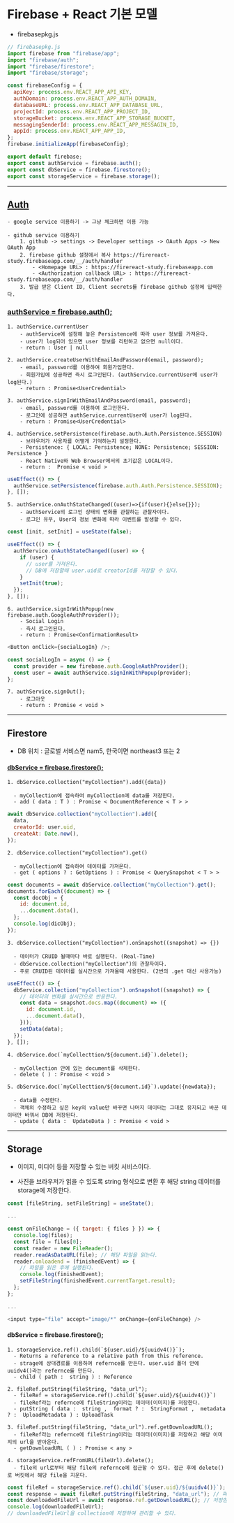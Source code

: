 # Firebase + React 기본 모델

- firebasepkg.js

```javascript
// firebasepkg.js
import firebase from "firebase/app";
import "firebase/auth";
import "firebase/firestore";
import "firebase/storage";

const firebaseConfig = {
  apiKey: process.env.REACT_APP_API_KEY,
  authDomain: process.env.REACT_APP_AUTH_DOMAIN,
  databaseURL: process.env.REACT_APP_DATABASE_URL,
  projectId: process.env.REACT_APP_PROJECT_ID,
  storageBucket: process.env.REACT_APP_STORAGE_BUCKET,
  messagingSenderId: process.env.REACT_APP_MESSAGIN_ID,
  appId: process.env.REACT_APP_APP_ID,
};
firebase.initializeApp(firebaseConfig);

export default firebase;
export const authService = firebase.auth();
export const dbService = firebase.firestore();
export const storageService = firebase.storage();
```

---

## [Auth](https://firebase.google.com/docs/reference/js/firebase.auth?authuser=0)

    - google service 이용하기 -> 그냥 체크하면 이용 가능

    - github service 이용하기
        1. github -> settings -> Developer settings -> OAuth Apps -> New OAuth App
        2. firebase github 설정에서 복사 https://firereact-study.firebaseapp.com/__/auth/handler
            - <Homepage URL> : https://firereact-study.firebaseapp.com
            - <Authorization callback URL> : https://firereact-study.firebaseapp.com/__/auth/handler
        3. 발급 받은 Client ID, Client secrets를 firebase github 설정에 입력한다.

### [authService = firebase.auth();](https://firebase.google.com/docs/reference/js/firebase.auth.Auth?authuser=0)

    1. authService.currentUser
        - authService에 설정해 놓은 Persistence에 따라 user 정보를 가져온다.
        - user가 log되어 있으면 user 정보를 리턴하고 없으면 null이다.
        - return : User | null

    2. authService.createUserWithEmailAndPassword(email, password);
        - email, password를 이용하여 회원가입한다.
        - 회원가입에 성공하면 즉시 로그인된다. (authService.currentUser에 user가 log된다.)
        - return : Promise<UserCredential>

    3. authService.signInWithEmailAndPassword(email, password);
        - email, password를 이용하여 로그인한다.
        - 로그인에 성공하면 authService.currentUser에 user가 log된다.
        - return : Promise<UserCredential>

    4. authService.setPersistence(firebase.auth.Auth.Persistence.SESSION)
        - 브라우저가 사용자를 어떻게 기억하는지 설정한다.
        - Persistence: { LOCAL: Persistence; NONE: Persistence; SESSION: Persistence }
        - React Native와 Web Browser에서의 초기값은 LOCAL이다.
        - return :  Promise < void >

```javascript
useEffect(() => {
  authService.setPersistence(firebase.auth.Auth.Persistence.SESSION);
}, []);
```

    5. authService.onAuthStateChanged((user)=>{if(user){}else{}});
        - authService의 로그인 상태의 변화를 관찰하는 관찰자이다.
        - 로그인 유무, User의 정보 변화에 따라 이벤트를 발생할 수 있다.

```javascript
const [init, setInit] = useState(false);

useEffect(() => {
  authService.onAuthStateChanged((user) => {
    if (user) {
      // user를 가져온다.
      // DB에 저장할때 user.uid로 creatorId를 저장할 수 있다.
    }
    setInit(true);
  });
}, []);
```

    6. authService.signInWithPopup(new firebase.auth.GoogleAuthProvider());
        - Social Login
        - 즉시 로그인된다.
        - return : Promise<ConfirmationResult>

```javascript
<Button onClick={socialLogIn} />;

const socialLogIn = async () => {
  const provider = new firebase.auth.GoogleAuthProvider();
  const user = await authService.signInWithPopup(provider);
};
```

    7. authService.signOut();
        - 로그아웃
        - return : Promise < void >

---

## Firestore

- DB 위치 : 글로벌 서비스면 nam5, 한국이면 northeast3 또는 2

#### [dbService = firebase.firestore();](https://firebase.google.com/docs/reference/js/firebase.firestore.Firestore?authuser=0#index)

    1. dbService.collection("myCollection").add({data})

      - myCollection에 접속하여 myCollection에 data를 저장한다.
      - add ( data : T ) : Promise < DocumentReference < T > >

```javascript
await dbService.collection("myCollection").add({
  data,
  creatorId: user.uid,
  createAt: Date.now(),
});
```

    2. dbService.collection("myCollection").get()

      - myCollection에 접속하여 데이터를 가져온다.
      - get ( options ? : GetOptions ) : Promise < QuerySnapshot < T > >

```javascript
const documents = await dbService.collection("myCollection").get();
documents.forEach((document) => {
  const docObj = {
    id: document.id,
    ...document.data(),
  };
  console.log(dicObj);
});
```

    3. dbService.collection("myCollection").onSnapshot((snapshot) => {})

      - 데이터가 CRUID 될때마다 바로 실행된다. (Real-Time)
      - dbService.collection("myCollection")의 관찰자이다.
      - 주로 CRUID된 데이터를 실시간으로 가져올때 사용한다. (2번의 .get 대신 사용가능)

```javascript
useEffect(() => {
  dbService.collection("myCollection").onSnapshot((snapshot) => {
    // 데이터의 변화를 실시간으로 반응한다.
    const data = snapshot.docs.map((document) => ({
      id: document.id,
      ...document.data(),
    }));
    setData(data);
  });
}, []);
```

    4. dbService.doc(`myCollecttion/${document.id}`).delete();

      - myCollection 안에 있는 document를 삭제한다.
      - delete ( ) : Promise < void >

    5. dbService.doc(`myCollecttion/${document.id}`).update({newdata});

      - data를 수정한다.
      - 객체의 수정하고 싶은 key의 value만 바꾸면 나머지 데이터는 그대로 유지되고 바꾼 데이터만 바꿔서 DB에 저장된다.
      - update ( data :  UpdateData ) : Promise < void >

---

## Storage

- 이미지, 미디어 등을 저장할 수 있는 버킷 서비스이다.

- 사진을 브라우저가 읽을 수 있도록 string 형식으로 변환 후 해당 string 데이터를 storage에 저장한다.

```javascript
const [fileString, setFileString] = useState();

...

const onFileChange = ({ target: { files } }) => {
  console.log(files);
  const file = files[0];
  const reader = new FileReader();
  reader.readAsDataURL(file); // 해당 파일을 읽는다.
  reader.onloadend = (finishedEvent) => {
    // 파일을 읽은 후에 실행된다.
    console.log(finishedEvent);
    setFileString(finishedEvent.currentTarget.result);
  };
};

...

<input type="file" accept="image/*" onChange={onFileChange} />
```

#### dbService = firebase.firestore();

    1. storageService.ref().child(`${user.uid}/${uuidv4()}`);
      - Returns a reference to a relative path from this reference.
      - strage에 상대경로를 이용하여 refernce를 만든다. user.uid 폴더 안에 uuidv4()라는 refernce를 만든다.
      - child ( path :  string ) : Reference

    2. fileRef.putString(fileString, "data_url");
      - fileRef = storageService.ref().child(`${user.uid}/${uuidv4()}`)
      - fileRef라는 refernce에 fileString이라는 데이터(이미지)를 저장한다.
      - putString ( data :  string ,  format ? :  StringFormat ,  metadata ? :  UploadMetadata ) : UploadTask

    3. fileRef.putString(fileString, "data_url").ref.getDownloadURL();
      - fileRef라는 refernce에 fileString이라는 데이터(이미지)를 저장하고 해당 이미지의 url을 받아온다.
      - getDownloadURL ( ) : Promise < any >

    4. storageService.refFromURL(fileUrl).delete();
      - file의 url로부터 해당 file의 refernce에 접근할 수 있다. 접근 후에 delete()로 버킷에서 해당 file을 지운다.

```javascript
const fileRef = storageService.ref().child(`${user.uid}/${uuidv4()}`); // 저장할 위치를 정하고
const response = await fileRef.putString(fileString, "data_url"); // 파일을 저장한다.
const downloadedFileUrl = await response.ref.getDownloadURL(); // 저장한 파일을 다운 받는다.
console.log(downloadedFileUrl);
// downloadedFileUrl을 collection에 저장하여 관리할 수 있다.
```

